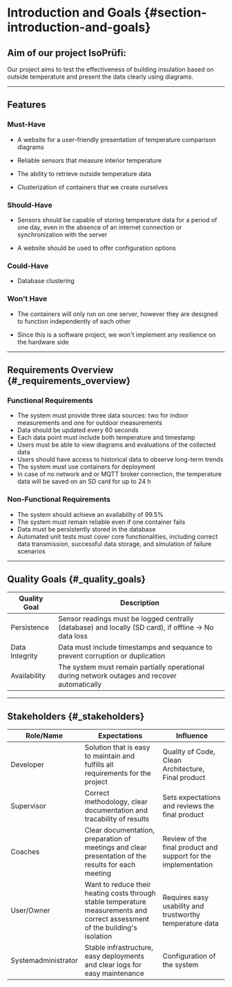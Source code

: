 # Introduction and Goals {#section-introduction-and-goals}

## Aim of our project IsoPrüfi:

Our project aims to test the effectiveness of building insulation based on outside temperature and present the data
clearly using diagrams.

---

## Features

### Must-Have

- A website for a user-friendly presentation of temperature comparison diagrams

- Reliable sensors that measure interior temperature

- The ability to retrieve outside temperature data

- Clusterization of containers that we create ourselves

### Should-Have

- Sensors should be capable of storing temperature data for a period of one day, even in the absence of an internet
  connection or synchronization with the server

- A website should be used to offer configuration options

### Could-Have

- Database clustering

### Won't Have

- The containers will only run on one server, however they are designed to function independently of each other

- Since this is a software project, we won't implement any resilience on the hardware side

---

## Requirements Overview {#_requirements_overview}

### Functional Requirements

- The system must provide three data sources: two for indoor measurements and one for outdoor measurements
- Data should be updated every 60 seconds
- Each data point must include both temperature and timestamp
- Users must be able to view diagrams and evaluations of the collected data
- Users should have access to historical data to observe long-term trends
- The system must use containers for deployment
- In case of no network and or MQTT broker connection, the temperature data will be saved on an SD card for up to 24 h

### Non-Functional Requirements

- The system should achieve an availability of 99.5%
- The system must remain reliable even if one container fails
- Data must be persistently stored in the database
- Automated unit tests must cover core functionalities, including correct data transmission, successful data storage,
  and simulation of failure scenarios

---

## Quality Goals {#_quality_goals}

| Quality Goal   | Description                                                                                            |
|----------------|--------------------------------------------------------------------------------------------------------|
| Persistence    | Sensor readings must be logged centrally (database) and  locally (SD card), if offline -> No data loss |
| Data Integrity | Data must include timestamps and sequance to prevent corruption or duplication                         |
| Availability   | The system must remain partially operational during network outages and recover automatically          |

---

## Stakeholders {#_stakeholders}

| Role/Name           | Expectations                                                                                                                  | Influence                                                      |
|---------------------|-------------------------------------------------------------------------------------------------------------------------------|----------------------------------------------------------------|
| Developer           | Solution that is easy to maintain and fulfills all requirements for the project                                               | Quality of Code, Clean Architecture, Final product             |
| Supervisor          | Correct methodology, clear documentation and tracability of results                                                           | Sets expectations and reviews the final product                |
| Coaches             | Clear documentation, preparation of meetings and clear presentation of the results for each meeting                           | Review of the final product and support for the implementation |
| User/Owner          | Want to reduce their heating costs through stable temperature measurements and correct assessment of the building's isolation | Requires easy usability and trustworthy temperature data       |
| Systemadministrator | Stable infrastructure, easy deployments and clear logs for easy maintenance                                                   | Configuration of the system                                    |
